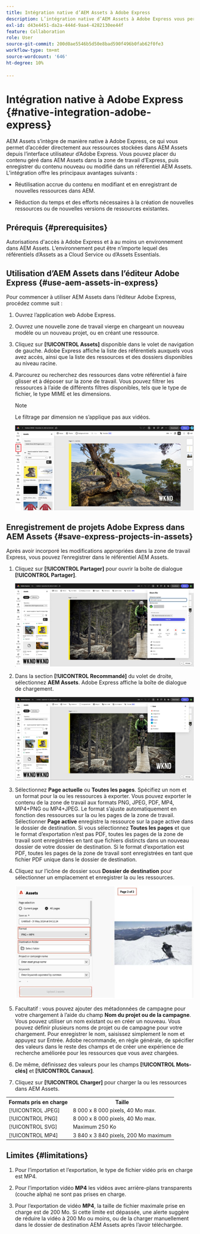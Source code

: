 ```yaml
---
title: Intégration native d’AEM Assets à Adobe Express
description: L’intégration native d’AEM Assets à Adobe Express vous permet d’accéder directement aux ressources stockées dans AEM Assets depuis l’interface utilisateur d’Adobe Express.
exl-id: d43e4451-da2a-444d-9aa4-4282130ee44f
feature: Collaboration
role: User
source-git-commit: 200d0ae5546b5d50e8bad590f496b0fab62f0fe3
workflow-type: tm+mt
source-wordcount: '646'
ht-degree: 10%

---
```


# Intégration native à Adobe Express {#native-integration-adobe-express}

AEM Assets s’intègre de manière native à Adobe Express, ce qui vous permet d’accéder directement aux ressources stockées dans AEM Assets depuis l’interface utilisateur d’Adobe Express. Vous pouvez placer du contenu géré dans AEM Assets dans la zone de travail d’Express, puis enregistrer du contenu nouveau ou modifié dans un référentiel AEM Assets. L’intégration offre les principaux avantages suivants :

* Réutilisation accrue du contenu en modifiant et en enregistrant de nouvelles ressources dans AEM.

* Réduction du temps et des efforts nécessaires à la création de nouvelles ressources ou de nouvelles versions de ressources existantes.

## Prérequis {#prerequisites}

Autorisations d&#39;accès à Adobe Express et à au moins un environnement dans AEM Assets. L’environnement peut être n’importe lequel des référentiels d’Assets as a Cloud Service ou d’Assets Essentials.

## Utilisation d’AEM Assets dans l’éditeur Adobe Express {#use-aem-assets-in-express}

Pour commencer à utiliser AEM Assets dans l’éditeur Adobe Express, procédez comme suit :

1. Ouvrez l’application web Adobe Express.

2. Ouvrez une nouvelle zone de travail vierge en chargeant un nouveau modèle ou un nouveau projet, ou en créant une ressource.

3. Cliquez sur **[!UICONTROL Assets]** disponible dans le volet de navigation de gauche. Adobe Express affiche la liste des référentiels auxquels vous avez accès, ainsi que la liste des ressources et des dossiers disponibles au niveau racine.

4. Parcourez ou recherchez des ressources dans votre référentiel à faire glisser et à déposer sur la zone de travail. Vous pouvez filtrer les ressources à l’aide de différents filtres disponibles, tels que le type de fichier, le type MIME et les dimensions.

   >[!NOTE]
   >
   >Le filtrage par dimension ne s’applique pas aux vidéos.

   ![Inclure des ressources à partir du module complémentaire Assets](assets/adobe-express-native-integration.png)


## Enregistrement de projets Adobe Express dans AEM Assets {#save-express-projects-in-assets}

Après avoir incorporé les modifications appropriées dans la zone de travail Express, vous pouvez l’enregistrer dans le référentiel AEM Assets.

1. Cliquez sur **[!UICONTROL Partager]** pour ouvrir la boîte de dialogue **[!UICONTROL Partager]**.

   ![Enregistrement de ressources dans AEM](assets/adobe-express-share.png)

2. Dans la section **[!UICONTROL Recommandé]** du volet de droite, sélectionnez **AEM Assets**. Adobe Express affiche la boîte de dialogue de chargement.

   ![Enregistrement de ressources dans AEM](assets/adobe-express-aem.png)

3. Sélectionnez **Page actuelle** ou **Toutes les pages**. Spécifiez un nom et un format pour la ou les ressources à exporter. Vous pouvez exporter le contenu de la zone de travail aux formats PNG, JPEG, PDF, MP4, MP4+PNG ou MP4+JPEG. Le format s’ajuste automatiquement en fonction des ressources sur la ou les pages de la zone de travail.
Sélectionner **Page active** enregistre la ressource sur la page active dans le dossier de destination. Si vous sélectionnez **Toutes les pages** et que le format d’exportation n’est pas PDF, toutes les pages de la zone de travail sont enregistrées en tant que fichiers distincts dans un nouveau dossier de votre dossier de destination. Si le format d’exportation est PDF, toutes les pages de la zone de travail sont enregistrées en tant que fichier PDF unique dans le dossier de destination.

4. Cliquez sur l’icône de dossier sous **Dossier de destination** pour sélectionner un emplacement et enregistrer la ou les ressources.

   ![Enregistrement de ressources dans AEM](/help/assets/assets/page-selection-and-destination-folder.svg)

5. Facultatif : vous pouvez ajouter des métadonnées de campagne pour votre chargement à l’aide du champ **Nom du projet ou de la campagne**. Vous pouvez utiliser un nom existant ou en créer un nouveau. Vous pouvez définir plusieurs noms de projet ou de campagne pour votre chargement. Pour enregistrer le nom, saisissez simplement le nom et appuyez sur Entrée.
Adobe recommande, en règle générale, de spécifier des valeurs dans le reste des champs et de créer une expérience de recherche améliorée pour les ressources que vous avez chargées.

6. De même, définissez des valeurs pour les champs **[!UICONTROL Mots-clés]** et **[!UICONTROL Canaux]**.

7. Cliquez sur **[!UICONTROL Charger]** pour charger la ou les ressources dans AEM Assets.

<table> 
    <tbody>
     <tr>
      <th><strong>Formats pris en charge</strong></th>
      <th><strong>Taille</strong></th>
     </tr>
    </tr>
    <tr>
        <td>[!UICONTROL JPEG]</td>
        <td> 8 000 x 8 000 pixels, 40 Mo max.</td>
    </tr>
    <tr>
        <td>[!UICONTROL PNG]</td>
        <td> 8 000 x 8 000 pixels, 40 Mo max.</td>
    </tr>
    <tr>
        <td>[!UICONTROL SVG]</td>
        <td> Maximum 250 Ko</td>
    </tr>
    <tr>
    </tr>
    </tr>
    <tr>
        <td>[!UICONTROL MP4]</td>
        <td> 3 840 x 3 840 pixels, 200 Mo maximum</td>
    </tr>
    </tbody>
</table>

## Limites {#limitations}

1. Pour l’importation et l’exportation, le type de fichier vidéo pris en charge est MP4.

2. Pour l’importation vidéo **MP4** les vidéos avec arrière-plans transparents (couche alpha) ne sont pas prises en charge.
   <!--
   1. The maximum file size supported is 200 MB. If this limit exceeds, an alert message displays.
   2. The maximum supported resolution is 3840 X 3840 pixels.
   3. Videos with transparent backgrounds (alpha channel) are not supported.
   -->

3. Pour l’exportation de vidéo **MP4**, la taille de fichier maximale prise en charge est de 200 Mo. Si cette limite est dépassée, une alerte suggère de réduire la vidéo à 200 Mo ou moins, ou de la charger manuellement dans le dossier de destination AEM Assets après l’avoir téléchargée.



